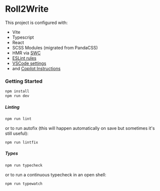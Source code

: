# Roll2Write

This project is configured with:

- Vite
- Typescript
- React
- SCSS Modules (migrated from PandaCSS)
- HMR via [SWC](https://swc.rs/)
- [ESLint rules](./eslint.config.ts)
- [VSCode settings](./.vscode/settings.json)
- and [Copilot Instructions](./.github/copilot-instructions.md)

### Getting Started

```bash
npm install
npm run dev
```

##### Linting

```bash
npm run lint
```

or to run autofix (this will happen automatically on save but sometimes it's still useful):

```bash
npm run lintfix
```

##### Types

```bash
npm run typecheck
```

or to run a continuous typecheck in an open shell:

```bash
npm run typewatch
```
